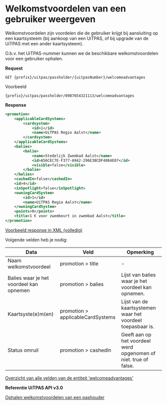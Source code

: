 ---
---

# Welkomstvoordelen van een gebruiker weergeven
Welkomstvoordelen zijn voordelen die de gebruiker krijgt bij aansluiting op een kaartsysteem (bij aankoop van een UiTPAS, of bij upgrade van de UiTPAS met een ander kaartsysteem). 

O.b.v. het UiTPAS-nummer kunnen we de beschikbare welkomstvoordelen voor een gebruiker ophalen.

**Request**

```
GET {prefix}/uitpas/passholder/{uitpasNumber}/welcomeadvantages
```

Voorbeeld

```
{prefix}/uitpas/passholder/0987654321113/welcomeadvantages
```

**Response**

~~~ xml
<promotion>
    <applicableCardSystems>
        <cardsystem>
            <id>1</id>
            <name>UiTPAS Regio Aalst</name>
        </cardsystem>
    </applicableCardSystems>
    <balies>
        <balie>
            <name>Stedelijk Zwembad Aalst</name>
            <id>A56CEC7E-F377-A942-296E3BCDF4884E07</id>
            <visible>false</visible>
        </balie>
    </balies>
    <cashedIn>false</cashedIn>
    <id>4</id>
    <inSpotlight>false</inSpotlight>
    <owningCardSystem>
        <id>1</id>
        <name>UiTPAS Regio Aalst</name>
    </owningCardSystem>
    <points>0</points>
    <title>1 € voor zwembeurt in zwembad Aalst</title>
</promotion>
~~~

[Voorbeeld response in XML (volledig)](http://www.uitid.be/uitid/apidoc/uitpas-api.html#_ophalen_welkomstvoordelen_voor_pashouder) 

Volgende velden heb je nodig:

| Data | Veld | Opmerking |
| --- | --- | --- |
| Naam welkomstvoordeel | promotion > title | - |
| Balies waar je het voordeel kan opnemen | promotion > balies | Lijst van balies waar je het voordeel kan opnemen. |
| Kaartsyste(e)m(en) | promotion > applicableCardSystems | Lijst van de kaartsystemen waar het voordeel toepasbaar is. |
| Status omruil | promotion > cashedIn | Geeft aan op het voordeel werd opgenomen of niet. true of false. |

[Overzicht van alle velden van de entiteit ‘welcomeadvantages’](http://www.uitid.be/uitid/apidoc/uitpas-api.html#_welcomeadvantage_entiteit) 

**Referentie UiTPAS API v3.0**

[Ophalen welkomstvoordelen van een pashouder](http://www.uitid.be/uitid/apidoc/uitpas-api.html#_ophalen_welkomstvoordelen_voor_pashouder)
